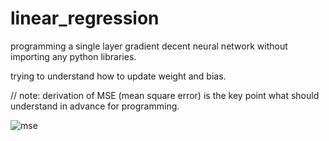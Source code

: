 # linear_regression

programming a single layer gradient decent neural network without importing any python libraries.

trying to understand how to update weight and bias. 

// note: derivation of MSE (mean square error) is the key point what should understand in advance for programming.

![mse](https://user-images.githubusercontent.com/41283107/154082729-9893464c-b3fa-4812-aee4-b564dc515aaf.jpg)
